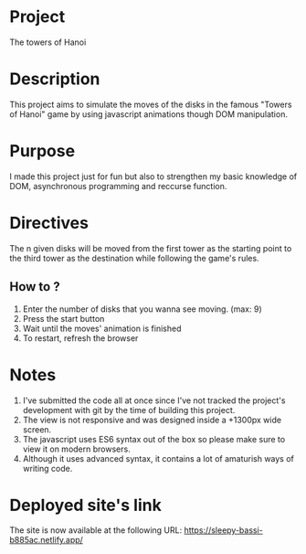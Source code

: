 # Project
The towers of Hanoi

# Description
This project aims to simulate the moves of the disks in the famous "Towers of Hanoi" game by using javascript animations though DOM manipulation.

# Purpose
I made this project just for fun but also to strengthen my basic knowledge of DOM, asynchronous programming and reccurse function.

# Directives
The n given disks will be moved from the first tower as the starting point to the third tower as the destination while following the game's rules.

## How to ?
1. Enter the number of disks that you wanna see moving. (max: 9)
2. Press the start button
3. Wait until the moves' animation is finished
4. To restart, refresh the browser

# Notes
1. I've submitted the code all at once since I've not tracked the project's development with git by the time of building this project.
2. The view is not responsive and was designed inside a +1300px wide screen.
3. The javascript uses ES6 syntax out of the box so please make sure to view it on modern browsers.
4. Although it uses advanced syntax, it contains a lot of amaturish ways of writing code.

# Deployed site's link
The site is now available at the following URL:
https://sleepy-bassi-b885ac.netlify.app/